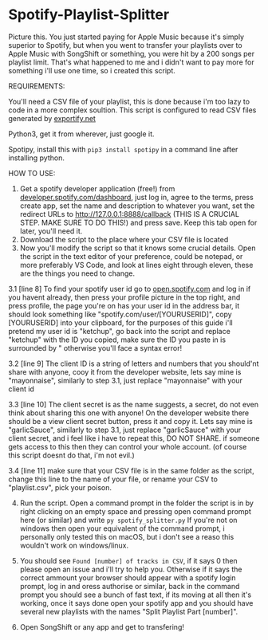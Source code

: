 # Spotify-Playlist-Splitter

Picture this. You just started paying for Apple Music because it's simply superior to Spotify, but when you went to transfer your playlists over to Apple Music with SongShift or something, you were hit by a 200 songs per playlist limit. That's what happened to me and i didn't want to pay more for something i'll use one time, so i created this script.

REQUIREMENTS:

You'll need a CSV file of your playlist, this is done because i'm too lazy to code in a more complex soultion. This script is configured to read CSV files generated by [exportify.net](https://exportify.net)

Python3, get it from wherever, just google it.

Spotipy, install this with `pip3 install spotipy` in a command line after installing python.

HOW TO USE:

1. Get a spotify developer application (free!) from [developer.spotify.com/dashboard](https://developer.spotify.com/dashboard), just log in, agree to the terms, press create app, set the name and description to whatever you want, set the redirect URLs to http://127.0.0.1:8888/callback (THIS IS A CRUCIAL STEP. MAKE SURE TO DO THIS!) and press save. Keep this tab open for later, you'll need it. 
2. Download the script to the place where your CSV file is located
3. Now you'll modify the script so that it knows some crucial details. 
Open the script in the text editor of your preference, could be notepad, or more preferably VS Code, and look at lines eight through eleven, these are the things you need to change. 

3.1 [line 8] To find your spotify user id go to [open.spotify.com](https://open.spotify.com) and log in if you havent already, then press your profile picture in the top right, and press profile, the page you're on has your user id in the address bar, it should look something like "spotify.com/user/[YOURUSERID]", copy [YOURUSERID] into your clipboard, for the purposes of this guide i'll pretend my user id is "ketchup", go back into the script and replace "ketchup" with the ID you copied, make sure the ID you paste in is surrounded by " otherwise you'll face a syntax error!

3.2 [line 9] The client ID is a string of letters and numbers that you should'nt share with anyone, cooy it from the developer website, lets say mine is "mayonnaise", similarly to step 3.1, just replace "mayonnaise" with your client id

3.3 [line 10] The client secret is as the name suggests, a secret, do not even think about sharing this one with anyone! On the developer website there should be a view client secret button, press it and copy it. Lets say mine is "garlicSauce", similarly to step 3.1, just replace "garlicSauce" with your client secret, and i feel like i have to repeat this, DO NOT SHARE. if someone gets access to this then they can control your whole account. (of course this script doesnt do that, i'm not evil.)

3.4 [line 11] make sure that your CSV file is in the same folder as the script, change this line to the name of your file, or rename your CSV to "playlist.csv", pick your poison. 

4. Run the script. Open a command prompt in the folder the script is in by right clicking on an empty space and pressing open command prompt here (or similar) and write `py spotify_splitter.py` If you're not on windows then open your equivalent of the command prompt, i personally only tested this on macOS, but i don't see a reaso this wouldn't
work on windows/linux. 

6. You should see `Found [number] of tracks in CSV`, if it says 0 then please open an issue and i'll try to help you. Otherwise if it says the correct ammount your browser should appear with a spotify login prompt, log in and oress authorise or similar, back in the command prompt you should see a bunch of fast text, if its moving at all then it's working, once it says done open your spotify app and you should have several new playlists with the names "Split Playlist Part [number]". 

7. Open SongShift or any app and get to transfering!
